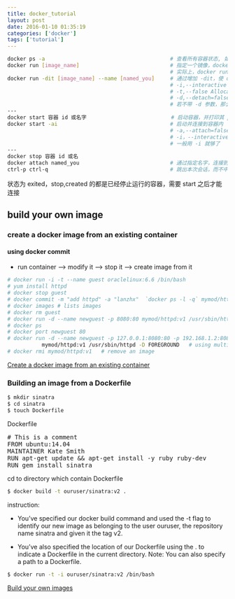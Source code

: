 ```yaml
---
title: docker_tutorial
layout: post
date: 2016-01-10 01:35:19
categories: ['docker']
tags: ['tutorial']
---
```

```bash
docker ps -a                                        # 查看所有容器状态, 如果没有创建容器，没数据了
docker run [image_name]                             # 指定一个镜像，docker 会基于该容器创建一个容器，默认会退出,
                                                    # 实际上，docker run= docker create + docker start
docker run -dit [image_name] --name [named_you]     # 通过增加 -dit，使 docker 不立即退出
                                                    # -i,--interactive =false Keep STDIN open even if not attached
                                                    # -t,--false Allocate a pseudo-TTY
                                                    # -d,--detach=false 让启动的 docker 后台运行，并且打印其 pid。
                                                    # 若不带 -d 参数，那么由于 -it 参数，将直接进入 docker 容器内
---
docker start 容器 id 或名字                           # 启动容器，并打印其 pid。容器后台运行
docker start -ai                                    # 启动并连接到容器内
                                                    # -a,--attach=false 连接到容器内，绑定输出和错误输出，这不能往容器内输入命令
                                                    # -i，--interactive=false 链接到容器，并绑定容器的标准输入，
                                                    # 一般用 -i 就够了
---
docker stop 容器 id 或名
docker attach named_you                             # 通过指定名字，连接到 docker 内部, 也可以通过制定 id
ctrl-p ctrl-q                                       # 跳出本次会话，而不中止 docker 容器的运行
```

状态为 exited，stop,created 的都是已经停止运行的容器，需要 start 之后才能连接

## build your own image
### create a docker image from an existing container
#### using docker commit
- run container --> modify it --> stop it --> create image from it

```bash
# docker run -i -t --name guest oraclelinux:6.6 /bin/bash
# yum install httpd
# docker stop guest
# docker commit -m "add httpd" -a "lanzhx"  `docker ps -l -q` mymod/httpd:v1
# docker images # lists images
# docker rm guest
# docker run -d --name newguest -p 8080:80 mymod/httpd:v1 /usr/sbin/httpd -D FOREGROUND
# docker ps
# docker port newguest 80
# docker run -d --name newguest -p 127.0.0.1:8080:80 -p 192.168.1.2:8080:80 \
           mymod/httpd:v1 /usr/sbin/httpd -D FOREGROUND   # using multiple -p options to bind restrict IP addr
# docker rmi mymod/httpd:v1   # remove an image
```
[Create a docker image from an existing container](https://docs.oracle.com/cd/E52668_01/E54669/html/section_c5q_n2z_fp.html)
### Building an image from a Dockerfile
```bash
$ mkdir sinatra
$ cd sinatra
$ touch Dockerfile

```
Dockerfile
<pre>
# This is a comment
FROM ubuntu:14.04
MAINTAINER Kate Smith <ksmith@example.com>
RUN apt-get update && apt-get install -y ruby ruby-dev
RUN gem install sinatra
</pre>

cd to directory which contain Dockerfile
```bash
$ docker build -t ouruser/sinatra:v2 .
```
instruction:
- You’ve specified our docker build command and used the -t flag to identify our new image as belonging to the user ouruser, the repository name sinatra and given it the tag v2.

- You’ve also specified the location of our Dockerfile using the . to indicate a Dockerfile in the current directory.
  Note: You can also specify a path to a Dockerfile.
```bash
$ docker run -t -i ouruser/sinatra:v2 /bin/bash
```
[Build your own images](https://docs.docker.com/engine/userguide/dockerimages/)
